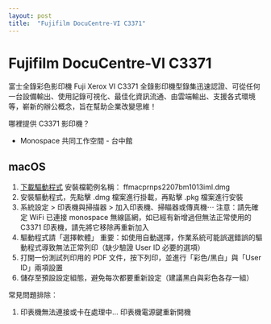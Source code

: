 ```yaml
---
layout: post
title:  "Fujifilm DocuCentre-VI C3371"
---
```


# Fujifilm DocuCentre-VI C3371

富士全錄彩色影印機 Fuji Xerox VI C3371 全錄影印機型錄集迅速認證、可從任何一台設備輸出、使用記錄可視化、最佳化資訊流通、由雲端輸出、支援各式環境等，嶄新的辦公概念，旨在幫助企業改變思維！

哪裡提供 C3371 影印機？

- Monospace 共同工作空間 - 台中館

## macOS

1. [下載驅動程式](https://support-fb.fujifilm.com/processDriverForm.do?ctry_code=SG&lang_code=zh_TW&d_lang=zh_TW&corp_pid=DC6C3371&rts=null&model=DocuCentre-VI+C3371&type_id=2&oslist=Mac+OS+X+10.15&lang_list=zh_TW)
   安裝檔範例名稱： ffmacprnps2207bm1013iml.dmg
2. 安裝驅動程式，先點擊 .dmg 檔案進行掛載，再點擊 .pkg 檔案進行安裝
3. 系統設定 > 印表機與掃描器 > 加入印表機、掃瞄器或傳真機⋯
   注意：請先確定 WiFi 已連接 monospace 無線區網，如已經有新增過但無法正常使用的 C3371 印表機，請先將它移除再重新加入
5. 驅動程式請「選擇軟體」
   重要：如使用自動選擇，作業系統可能誤選錯誤的驅動程式導致無法正常列印（缺少驗證 User ID 必要的選項）
6. 打開一份測試列印用的 PDF 文件，按下列印，並進行「彩色/黑白」與「User ID」兩項設置
7. 儲存至預設設定組態，避免每次都要重新設定（建議黑白與彩色各存一組）

常見問題排除：

1. 印表機無法連接或卡在處理中... 印表機電源鍵重新開機

